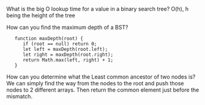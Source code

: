  What is the big O lookup time for a value in a binary search tree?
 O(h), h being the height of the tree

 How can you find the maximum depth of a BST?

       function maxDepth(root) {
          if (root == null) return 0;
          let left = maxDepth(root.left);
          let right = maxDepth(root.right);
          return Math.max(left, right) + 1;
       }

 How can you determine what the Least common ancestor of two nodes is?
 We can simply find the way from the nodes to the root and push those nodes to 2 different arrays. Then return the common element just before the mismatch.       
